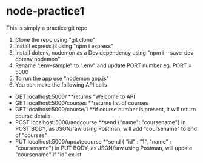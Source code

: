 # node-practice1

This is simply a practice git repo

1. Clone the repo using "git clone"
2. Install express.js using "npm i express"
3. Install dotenv, nodemon as a Dev dependency using "npm i --save-dev dotenv nodemon"
4. Rename ".env-sample" to ".env" and update PORT number eg. PORT = 5000
6. To run the app use "nodemon app.js"
7. You can make the following API calls
- GET localhost:5000/              **returns "Welcome to API
- GET localhost:5000/courses       **returns list of courses
- GET localhost:5000/course/1      **if course number is present, it will return course details
- POST localhost:5000/addcourse    **send {"name": "coursename"} in POST BODY, as JSON/raw using Postman, will add "coursename" to end of "courses"
- PUT localhost:5000/updatecourse  **send { "id" : "1", "name" : "coursename"} in PUT BODY, as JSON/raw using Postman, will update "coursename" if "id" exiist
  
 
